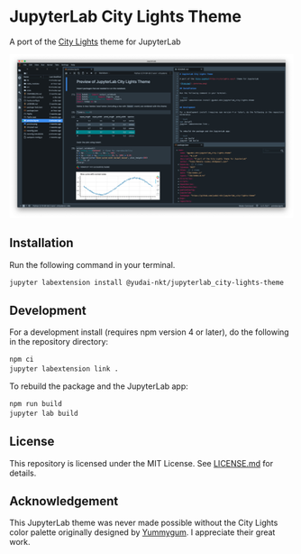 # JupyterLab City Lights Theme

A port of the [City Lights](http://citylights.xyz/) theme for JupyterLab

![Preview](./preview.png)

## Installation

Run the following command in your terminal.

```bash
jupyter labextension install @yudai-nkt/jupyterlab_city-lights-theme
```

## Development

For a development install (requires npm version 4 or later), do the following in the repository directory:

```bash
npm ci
jupyter labextension link .
```

To rebuild the package and the JupyterLab app:

```bash
npm run build
jupyter lab build
```
## License

This repository is licensed under the MIT License. See [LICENSE.md](./LICENSE.md) for details.

## Acknowledgement

This JupyterLab theme was never made possible without the City Lights color palette originally designed by [Yummygum](https://yummygum.com/).
I appreciate their great work.
